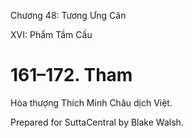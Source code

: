  

Chương 48: Tương Ưng Căn

XVI: Phẩm Tầm Cầu

# 161–172. Tham

Hòa thượng Thích Minh Châu dịch Việt.

Prepared for SuttaCentral by Blake Walsh.